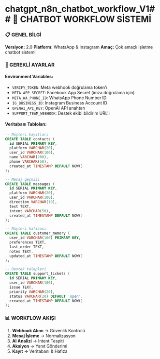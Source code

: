 # chatgpt_n8n_chatbot_workflow_V1## 🚀 CHATBOT WORKFLOW SİSTEMİ

### 📋 GENEL BİLGİ
**Versiyon:** 2.0
**Platform:** WhatsApp & Instagram
**Amaç:** Çok amaçlı işletme chatbot sistemi

### 🔧 GEREKLİ AYARLAR

#### Environment Variables:
- `VERIFY_TOKEN`: Meta webhook doğrulama token'ı
- `META_APP_SECRET`: Facebook App Secret (imza doğrulama için)
- `META_WA_PHONE_ID`: WhatsApp Phone Number ID
- `IG_BUSINESS_ID`: Instagram Business Account ID
- `OPENAI_API_KEY`: OpenAI API anahtarı
- `SUPPORT_TEAM_WEBHOOK`: Destek ekibi bildirim URL'i

#### Veritabanı Tabloları:
```sql
-- Müşteri kayıtları
CREATE TABLE contacts (
  id SERIAL PRIMARY KEY,
  platform VARCHAR(20),
  user_id VARCHAR(100),
  name VARCHAR(200),
  phone VARCHAR(50),
  created_at TIMESTAMP DEFAULT NOW()
);

-- Mesaj geçmişi
CREATE TABLE messages (
  id SERIAL PRIMARY KEY,
  platform VARCHAR(20),
  user_id VARCHAR(100),
  direction VARCHAR(10),
  text TEXT,
  intent VARCHAR(50),
  created_at TIMESTAMP DEFAULT NOW()
);

-- Müşteri hafızası
CREATE TABLE customer_memory (
  user_id VARCHAR(100) PRIMARY KEY,
  preferences TEXT,
  last_order TEXT,
  notes TEXT,
  updated_at TIMESTAMP DEFAULT NOW()
);

-- Destek talepleri
CREATE TABLE support_tickets (
  id SERIAL PRIMARY KEY,
  user_id VARCHAR(100),
  issue TEXT,
  priority VARCHAR(20),
  status VARCHAR(20) DEFAULT 'open',
  created_at TIMESTAMP DEFAULT NOW()
);
```

### 📊 WORKFLOW AKIŞI
1. **Webhook Alımı** → Güvenlik Kontrolü
2. **Mesaj İşleme** → Normalizasyon
3. **AI Analizi** → Intent Tespiti
4. **Aksiyon** → Yanıt Gönderimi
5. **Kayıt** → Veritabanı & Hafıza
